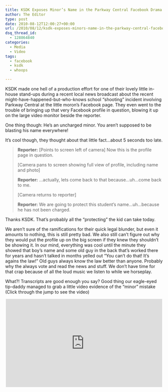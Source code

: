 ```yaml
---
title: KSDK Exposes Minor’s Name in the Parkway Central Facebook Drama
author: The Editor
type: post
date: 2010-08-12T12:00:27+00:00
url: /2010/08/12/ksdk-exposes-minors-name-in-the-parkway-central-facebook-drama/
dsq_thread_id:
  - 128864840
categories:
  - Media
  - Video
tags:
  - facebook
  - ksdk
  - whoops

---
```

[<img class="alignright size-full wp-image-6223" title="facebook_threat_kid" src="http://media.punchingkitty.com/wordpress/2010/08/facebook_threat_kid.jpg?filter=resize&w=250" alt="" />][1]KSDK made one hell of a production effort for one of their lovely little in-house stand-ups during a recent local news broadcast about the recent might-have-happened-but-who-knows school &#8220;shooting&#8221; incident involving Parkway Central at the little moron&#8217;s Facebook page. They even went to the trouble of bringing up that very Facebook profile in question, blowing it up on the large video monitor beside the reporter.

One thing though: He&#8217;s an uncharged minor. You aren&#8217;t supposed to be blasting his name everywhere!

It&#8217;s cool though, they thought about that little fact&#8230;about 5 seconds too late.

> **Reporter:** [Points to screen left of camera] Now this is the profile page in question.
> 
> [Camera pans to screen showing full view of profile, including name and photo]
> 
> **Reporter:** &#8230;actually, lets come back to that because&#8230;uh&#8230;come back to me.
> 
> [Camera returns to reporter]
> 
> **Reporter:** We are going to protect this student&#8217;s name&#8230;uh&#8230;because he has not been charged.

Thanks KSDK. That&#8217;s probably all the &#8220;protecting&#8221; the kid can take today.

We aren&#8217;t sure of the ramifications for their quick legal blunder, but even it amounts to nothing, this is still pretty bad. We also still can&#8217;t figure out why they would put the profile up on the big screen if they knew they shouldn&#8217;t be showing it. In our mind, everything was cool until the minute they showed that boy&#8217;s name and some old guy in the back that&#8217;s worked there for years and hasn&#8217;t talked in months yelled out &#8220;You can&#8217;t do that! It&#8217;s agains the law!&#8221; Old guys always know the law better than anyone. Probably why the always vote and read the news and stuff. We don&#8217;t have time for that crap because of all the loud music we listen to while we horseplay.

What?! Transcripts are good enough you say? Good thing our eagle-eyed tip-daddy managed to grab a little video evidence of the &#8220;minor&#8221; mistake (Click through the jump to see the video)

<!--more-->


  
<span class="embed-youtube" style="text-align:center; display: block;"><iframe class='youtube-player' type='text/html' width='500' height='282' src='http://www.youtube.com/embed/9Utsozq6pOc?version=3&#038;rel=1&#038;fs=1&#038;autohide=2&#038;showsearch=0&#038;showinfo=1&#038;iv_load_policy=1&#038;wmode=transparent' allowfullscreen='true' style='border:0;'></iframe></span>

 [1]: http://media.punchingkitty.com/wordpress/2010/08/facebook_threat_kid.jpg
